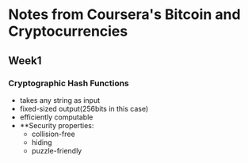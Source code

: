 # Notes from Coursera's Bitcoin and Cryptocurrencies

## Week1
### Cryptographic Hash Functions
- takes any string as input
- fixed-sized output(256bits in this case)
- efficiently computable
- **Security properties:
  - collision-free
  - hiding
  - puzzle-friendly